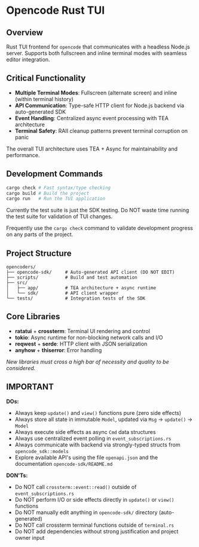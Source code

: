 # Opencode Rust TUI

## Overview

Rust TUI frontend for `opencode` that communicates with a headless Node.js server. Supports both fullscreen and inline terminal modes with seamless editor integration.

## Critical Functionality

- **Multiple Terminal Modes**: Fullscreen (alternate screen) and inline (within terminal history)
- **API Communication**: Type-safe HTTP client for Node.js backend via auto-generated SDK
- **Event Handling**: Centralized async event processing with TEA architecture
- **Terminal Safety**: RAII cleanup patterns prevent terminal corruption on panic

The overall TUI architecture uses TEA + Async for maintainability and
performance.

## Development Commands

```bash
cargo check # Fast syntax/type checking
cargo build # Build the project
cargo run   # Run the TUI application
```

Currently the test suite is just the SDK testing. Do NOT waste time running the
test suite for validation of TUI changes.

Frequently use the `cargo check` command to validate development progress on any
parts of the project.

## Project Structure

```
opencoders/
├── opencode-sdk/     # Auto-generated API client (DO NOT EDIT)
├── scripts/          # Build and test automation
├── src/
│   ├── app/          # TEA architecture + async runtime
│   └── sdk/          # API client wrapper
└── tests/            # Integration tests of the SDK
```

## Core Libraries

- **ratatui** + **crossterm**: Terminal UI rendering and control
- **tokio**: Async runtime for non-blocking network calls and I/O
- **reqwest** + **serde**: HTTP client with JSON serialization
- **anyhow** + **thiserror**: Error handling

*New libraries must cross a high bar of necessity and quality to be considered.*

## IMPORTANT

**DOs:**
- Always keep `update()` and `view()` functions pure (zero side effects)
- Always store all state in immutable `Model`, updated via `Msg` → `update()` → `Model`
- Always execute side effects as async `Cmd` data structures
- Always use centralized event polling in `event_subscriptions.rs`
- Always communicate with backend via strongly-typed structs from `opencode_sdk::models`
- Explore available API's using the file `openapi.json` and the documentation
`opencode-sdk/README.md`

**DON'Ts:**
- Do NOT call `crossterm::event::read()` outside of `event_subscriptions.rs`
- Do NOT perform I/O or side effects directly in `update()` or `view()` functions
- Do NOT manually edit anything in `opencode-sdk/` directory (auto-generated)
- Do NOT call crossterm terminal functions outside of `terminal.rs`
- Do NOT add dependencies without strong justification and project owner input
